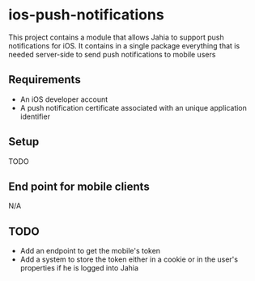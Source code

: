 # ios-push-notifications

This project contains a module that allows Jahia to support push notifications for iOS. It contains in a single package
everything that is needed server-side to send push notifications to mobile users

## Requirements
- An iOS developer account
- A push notification certificate associated with an unique application identifier

## Setup

TODO

## End point for mobile clients

N/A

## TODO

- Add an endpoint to get the mobile's token
- Add a system to store the token either in a cookie or in the user's properties if he is logged into Jahia

